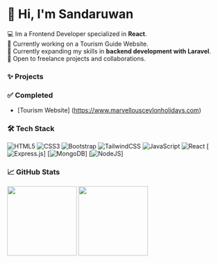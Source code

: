 # 👋 Hi, I'm Sandaruwan  
💻 Im a Frontend Developer specialized  in **React**.  
🚀 Currently working on a Tourism Guide Website.  
🌱 Currently expanding my skills in **backend development with Laravel**.  
🚀 Open to freelance projects and collaborations.  

### ✨  Projects

  ### ✅ Completed  

  - [Tourism Website] (https://www.marvellousceylonholidays.com)

### 🛠️ Tech Stack

![HTML5](https://img.shields.io/badge/html5-%23E34F26.svg?style=for-the-badge&logo=html5&logoColor=white)
![CSS3](https://img.shields.io/badge/CSS3-1572B6?style=for-the-badge&logo=css3&logoColor=white) 
![Bootstrap](https://img.shields.io/badge/bootstrap-%238511FA.svg?style=for-the-badge&logo=bootstrap&logoColor=white)
![TailwindCSS](https://img.shields.io/badge/tailwindcss-%2338B2AC.svg?style=for-the-badge&logo=tailwind-css&logoColor=white)
![JavaScript](https://img.shields.io/badge/javascript-%23323330.svg?style=for-the-badge&logo=javascript&logoColor=%23F7DF1E)
![React](https://img.shields.io/badge/React-61DAFB?style=for-the-badge&logo=react&logoColor=black) 
[![Express.js](https://img.shields.io/badge/Express.js-%23404d59.svg?logo=express&logoColor=%2361DAFB)]
[![MongoDB](https://img.shields.io/badge/MongoDB-%234ea94b.svg?logo=mongodb&logoColor=white)]
[![NodeJS](https://img.shields.io/badge/Node.js-6DA55F?logo=node.js&logoColor=white)]

### 📈 GitHub Stats

<div align="start">
  <img height="160" src="https://github-readme-stats.vercel.app/api?username=Sandaruwan7056&show_icons=true&theme=tokyonight" />
  <img height="160" src="https://github-readme-stats.vercel.app/api/top-langs/?username=Sandaruwan7056&theme=tokyonight" />
</div>


<!--
**Sandaruwan7056/Sandaruwan7056** is a ✨ _special_ ✨ repository because its `README.md` (this file) appears on your GitHub profile.

Here are some ideas to get you started:

- 🔭 I’m currently working on ...
- 🌱 I’m currently learning ...
- 👯 I’m looking to collaborate on ...
- 🤔 I’m looking for help with ...
- 💬 Ask me about ...
- 📫 How to reach me: ...
- 😄 Pronouns: ...
- ⚡ Fun fact: ...
-->
